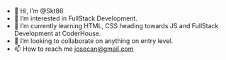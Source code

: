 - 👋 Hi, I’m @Skt86
- 👀 I’m interested in FullStack Development.
- 🌱 I’m currently learning HTML, CSS heading towards JS and FullStack Development at CoderHouse.
- 💞️ I’m looking to collaborate on anything on entry level.
- 📫 How to reach me josecan@gmail.com

<!---
Skt86/Skt86 is a ✨ special ✨ repository because its `README.md` (this file) appears on your GitHub profile.
You can click the Preview link to take a look at your changes.
--->
